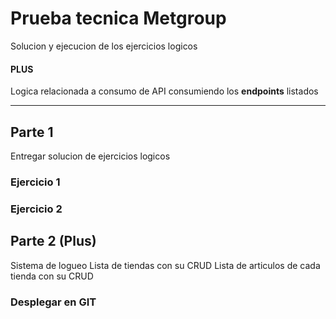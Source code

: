 # Prueba tecnica Metgroup

Solucion y ejecucion de los ejercicios logicos

#### PLUS
Logica relacionada a consumo de API consumiendo los **endpoints** listados

-------------------------------------------------------------------------

## Parte 1
Entregar solucion de ejercicios logicos

### Ejercicio 1
### Ejercicio 2

## Parte 2 (Plus)
Sistema de logueo
Lista de tiendas con su CRUD
Lista de articulos de cada tienda con su CRUD

### Desplegar en GIT
